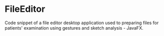 # FileEditor
Code snippet of a file editor desktop application used to preparing files for patients' examination using gestures and sketch analysis - JavaFX.

